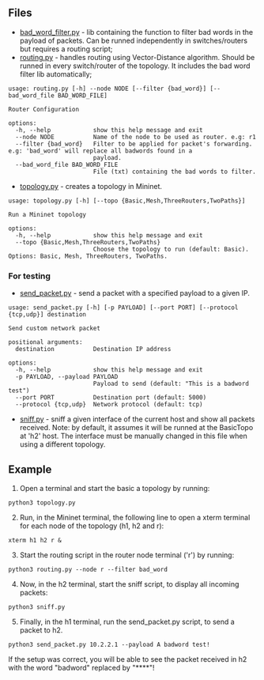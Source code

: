 ## Files

- [bad_word_filter.py](https://github.com/matheus-delazeri/packet-filter/blob/main/bad_word_filter.py) - lib containing the function to filter bad words in the payload of packets. Can be runned independently in switches/routers but requires a routing script;
- [routing.py](https://github.com/matheus-delazeri/packet-filter/blob/main/routing.py) - handles routing using Vector-Distance algorithm. Should be runned in every switch/router of the topology. It includes the bad word filter lib automatically;
```
usage: routing.py [-h] --node NODE [--filter {bad_word}] [--bad_word_file BAD_WORD_FILE]

Router Configuration

options:
  -h, --help            show this help message and exit
  --node NODE           Name of the node to be used as router. e.g: r1
  --filter {bad_word}   Filter to be applied for packet's forwarding. e.g: 'bad_word' will replace all badwords found in a
                        payload.
  --bad_word_file BAD_WORD_FILE
                        File (txt) containing the bad words to filter.

```
- [topology.py](https://github.com/matheus-delazeri/packet-filter/blob/main/topology.py) - creates a topology in Mininet.
```
usage: topology.py [-h] [--topo {Basic,Mesh,ThreeRouters,TwoPaths}]

Run a Mininet topology

options:
  -h, --help            show this help message and exit
  --topo {Basic,Mesh,ThreeRouters,TwoPaths}
                        Choose the topology to run (default: Basic). Options: Basic, Mesh, ThreeRouters, TwoPaths.
```


### For testing
- [send_packet.py](https://github.com/matheus-delazeri/packet-filter/blob/main/send_packet.py) - send a packet with a specified payload to a given IP.
```
usage: send_packet.py [-h] [-p PAYLOAD] [--port PORT] [--protocol {tcp,udp}] destination

Send custom network packet

positional arguments:
  destination           Destination IP address

options:
  -h, --help            show this help message and exit
  -p PAYLOAD, --payload PAYLOAD
                        Payload to send (default: "This is a badword test")
  --port PORT           Destination port (default: 5000)
  --protocol {tcp,udp}  Network protocol (default: tcp)
```

- [sniff.py](https://github.com/matheus-delazeri/packet-filter/blob/main/sniff.py) - sniff a given interface of the current host and show all packets received. Note: by default, it assumes it will be runned at the BasicTopo at 'h2' host. The interface must be manually changed in this file when using a different topology.


## Example

1. Open a terminal and start the basic a topology by running:
```
python3 topology.py
```
2. Run, in the Mininet terminal, the following line to open a xterm terminal for each node of the topology (h1, h2 and r):
```
xterm h1 h2 r &
```
3. Start the routing script in the router node terminal ('r') by running:
```
python3 routing.py --node r --filter bad_word
```
4. Now, in the h2 terminal, start the sniff script, to display all incoming packets:
```
python3 sniff.py
```
5. Finally, in the h1 terminal, run the send_packet.py script, to send a packet to h2.
```
python3 send_packet.py 10.2.2.1 --payload A badword test!
```

If the setup was correct, you will be able to see the packet received in h2 with the word "badword" replaced by "****"!
